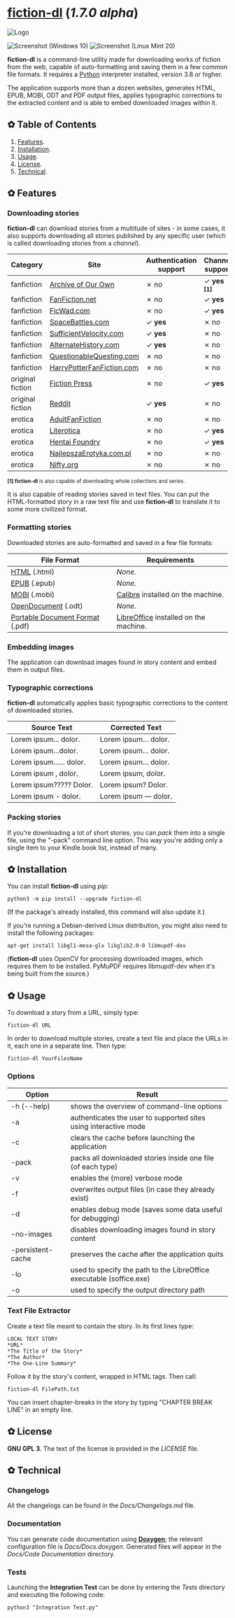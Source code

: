# [fiction-dl](https://github.com/DreamCobbler/fiction-dl) (*1.7.0 alpha*)

![Logo](/Stuff/Logo%20(256).png?raw=true)

![Screenshot (Windows 10)](/Stuff/Screenshot%20(Windows%2010).png?raw=true)
![Screenshot (Linux Mint 20)](/Stuff/Screenshot%20(Linux%20Mint%2020).png?raw=true)

**fiction-dl** is a command-line utility made for downloading works of fiction from the web, capable of auto-formatting and saving them in a few common file formats. It requires a [Python](https://www.python.org/) interpreter installed, version 3.8 or higher.

The application supports more than a dozen websites, generates HTML, EPUB, MOBI, ODT and PDF output files, applies typographic corrections to the extracted content and is able to embed downloaded images within it.

## ✿ Table of Contents

1. [Features](#features).
2. [Installation](#installation).
3. [Usage](#usage).
4. [License](#license).
5. [Technical](#technical).

## ✿ Features

### Downloading stories

**fiction-dl** can download stories from a multitude of sites - in some cases, it also supports downloading all stories published by any specific user (which is called downloading stories from a *channel*).

| Category         | Site                                                                | Authentication support | Channel support                |
|------------------|---------------------------------------------------------------------|------------------------|--------------------------------|
| fanfiction       | [Archive of Our Own](https://archiveofourown.org/)                  | ✗ no                   | ✓ **yes <sup>[1]</sup>**       |
| fanfiction       | [FanFiction.net](https://www.fanfiction.net/)                       | ✗ no                   | ✓ **yes**                      |
| fanfiction       | [FicWad.com](https://ficwad.com/)                                   | ✗ no                   | ✓ **yes**                      |
| fanfiction       | [SpaceBattles.com](https://forums.spacebattles.com/)                | ✓ **yes**              | ✗ no                           |
| fanfiction       | [SufficientVelocity.com](https://forums.sufficientvelocity.com/)    | ✓ **yes**              | ✗ no                           |
| fanfiction       | [AlternateHistory.com](https://www.alternatehistory.com/forum/)     | ✓ **yes**              | ✗ no                           |
| fanfiction       | [QuestionableQuesting.com](https://forum.questionablequesting.com/) | ✗ no                   | ✗ no                           |
| fanfiction       | [HarryPotterFanFiction.com](https://harrypotterfanfiction.com/)     | ✗ no                   | ✗ no                           |
| original fiction | [Fiction Press](https://www.fictionpress.com/)                      | ✗ no                   | ✓ **yes**                      |
| original fiction | [Reddit](https://www.reddit.com/)                                   | ✓ **yes**              | ✗ no                           |
| erotica          | [AdultFanFiction](http://www.adult-fanfiction.org/html-index.php)   | ✗ no                   | ✗ no                           |
| erotica          | [Literotica](https://www.literotica.com/)                           | ✗ no                   | ✓ **yes**                      |
| erotica          | [Hentai Foundry](https://www.hentai-foundry.com/)                   | ✗ no                   | ✓ **yes**                      |
| erotica          | [NajlepszaErotyka.com.pl](https://najlepszaerotyka.com.pl/)         | ✗ no                   | ✗ no                           |
| erotica          | [Nifty.org](https://www.nifty.org/nifty/)                           | ✗ no                   | ✗ no                           |

<sup>**[1]** **fiction-dl** is also capable of downloading whole collections and series.</sup>

It is also capable of reading stories saved in text files. You can put the HTML-formatted story in a raw text file and use **fiction-dl** to translate it to some more civilized format.

### Formatting stories

Downloaded stories are auto-formatted and saved in a few file formats:

| File Format                                                          | Requirements                                                          |
|----------------------------------------------------------------------|-----------------------------------------------------------------------|
| [HTML](https://en.wikipedia.org/wiki/HTML) (.html)                   | *None.*                                                               |
| [EPUB](https://en.wikipedia.org/wiki/EPUB) (.epub)                   | *None.*                                                               |
| [MOBI](https://en.wikipedia.org/wiki/Mobipocket) (.mobi)             | [Calibre](https://calibre-ebook.com/) installed on the machine.       |
| [OpenDocument](https://en.wikipedia.org/wiki/OpenDocument) (.odt)    | *None.*                                                               |
| [Portable Document Format](https://en.wikipedia.org/wiki/PDF) (.pdf) | [LibreOffice](https://www.libreoffice.org/) installed on the machine. |

### Embedding images

The application can download images found in story content and embed them in output files.

### Typographic corrections

**fiction-dl** automatically applies basic typographic corrections to the content of downloaded stories.

| Source Text                  | Corrected Text           |
|------------------------------|--------------------------|
| Lorem ipsum... dolor.        | Lorem ipsum… dolor.      |
| Lorem ipsum...dolor.         | Lorem ipsum… dolor.      |
| Lorem ipsum...... dolor.     | Lorem ipsum… dolor.      |
| Lorem ipsum , dolor.         | Lorem ipsum, dolor.      |
| Lorem ipsum????? Dolor.      | Lorem ipsum? Dolor.      |
| Lorem ipsum - dolor.         | Lorem ipsum — dolor.     |

### Packing stories

If you're downloading a lot of short stories, you can *pack* them into a single file, using the "-pack" command line option. This way you're adding only a single item to your Kindle book list, instead of many.

## ✿ Installation

You can install **fiction-dl** using *pip*:

    python3 -m pip install --upgrade fiction-dl

(If the package's already installed, this command will also update it.)

If you're running a Debian-derived Linux distribution, you might also need to install the following packages:

    apt-get install libgl1-mesa-glx libglib2.0-0 libmupdf-dev

(**fiction-dl** uses OpenCV for processing downloaded images, which requires them to be installed. PyMuPDF requires libmupdf-dev when it's being built from the source.)

## ✿ Usage

To download a story from a URL, simply type:

    fiction-dl URL

In order to download multiple stories, create a text file and place the URLs in it, each one in a separate line. Then type:

    fiction-dl YourFilesName

### Options

| Option            | Result                                                               |
|-------------------|----------------------------------------------------------------------|
| -h (--help)       | shows the overview of command-line options                           |
| -a                | authenticates the user to supported sites using interactive mode     |
| -c                | clears the cache before launching the application                    |
| -pack             | packs all downloaded stories inside one file (of each type)          |
| -v                | enables the (more) verbose mode                                      |
| -f                | overwrites output files (in case they already exist)                 |
| -d                | enables debug mode (saves some data useful for debugging)            |
| -no-images        | disables downloading images found in story content                   |
| -persistent-cache | preserves the cache after the application quits                      |
| -lo               | used to specify the path to the LibreOffice executable (soffice.exe) |
| -o                | used to specify the output directory path                            |


### Text File Extractor

Create a text file meant to contain the story. In its first lines type:

    LOCAL TEXT STORY
    *URL*
    *The Title of the Story*
    *The Author*
    *The One-Line Summary*

Follow it by the story's content, wrapped in HTML tags. Then call:

    fiction-dl FilePath.txt

You can insert chapter-breaks in the story by typing "CHAPTER BREAK LINE" in an empty line.

## ✿ License

**GNU GPL 3**. The text of the license is provided in the *LICENSE* file.

## ✿ Technical

### Changelogs

All the changelogs can be found in the *Docs/Changelogs.md* file.

### Documentation

You can generate code documentation using [**Doxygen**](https://www.doxygen.nl/index.html); the relevant configuration file is *Docs/Docs.doxygen*. Generated files will appear in the *Docs/Code Documentation* directory.

### Tests

Launching the **Integration Test** can be done by entering the *Tests* directory and executing the following code:

    python3 "Integration Test.py"
